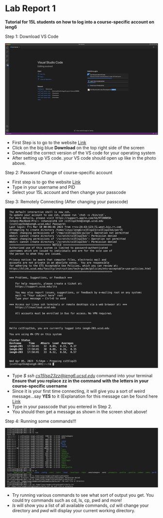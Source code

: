 # Lab Report 1

**Tutorial for 15L students on how to log into a course-specific account on ieng6**

Step 1: Download VS Code

![Image](VS.png)

* First Step is to go to the website [Link](https://code.visualstudio.com) 
* Click on the big blue **Download** on the top right side of the screen
* Download the correct version of the VS code for your operating system
* After setting up VS code..your VS code should open up like in the photo above.

Step 2: Password Change of course-specific account

* First step is to go the website [Link](https://sdacs.ucsd.edu/~icc/index.php)
* Type in your username and PID
* Select your 15L account and then change your passcode

Step 3: Remotely Connecting (After changing your passcode)

![Image](RC.png)

* Type *$ ssh cs15lsp23zz@ieng6.ucsd.edu* command into your terminal **Ensure that you replace zz in the command with the letters in your course-specific username**
* Since it is your first time connecting, it will give you a sort of weird message...say **YES** to it (Explanation for this message can be found here [Link](https://superuser.com/questions/421074/ssh-the-authenticity-of-host-host-cant-be-established/421084#421084)
* Type in your passcode that you entered in Step 2.
* You should then get a message as shown in the screen shot above!

Step 4: Running some commands!!!

![Image](C.png)

* Try running various commands to see what sort of output you get. You could try commands such as cd, ls, cp, pwd and more!
* *ls* will show you a list of all available commands, *cd* will change your directory and *pwd* will display your current working directory.

